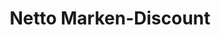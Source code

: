 ---
title: "Netto Marken-Discount"
url: /sankt-augustin/netto-marken-discount-am-engelsgraben/
shop: Supermarkt
---